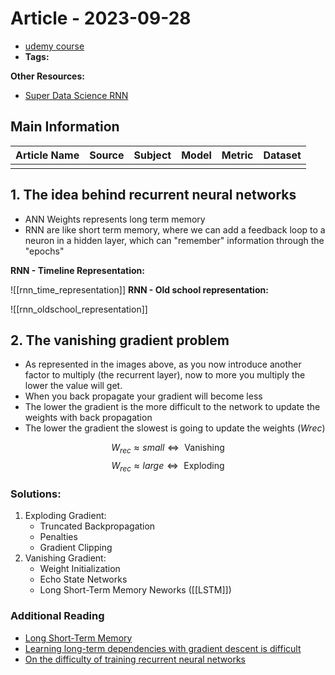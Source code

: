 # Article - 2023-09-28

- [udemy course](https://www.udemy.com/course/deeplearning/learn/lecture/6820144#overview)
- **Tags:** 

**Other Resources:**
- [Super Data Science RNN](https://www.superdatascience.com/blogs/the-ultimate-guide-to-recurrent-neural-networks-rnn)
## Main Information

| Article Name | Source | Subject | Model | Metric | Dataset |
| ------------ | ------ | ------- | ----- | ------ | ------- |
|              |        |         |       |        |         |

## 1. The idea behind recurrent neural networks

- ANN Weights represents long term memory
- RNN are like short term memory, where we can add a feedback loop to a neuron in a hidden layer, which can "remember" information through the "epochs"


**RNN - Timeline Representation:**

![[rnn_time_representation]]
**RNN - Old school representation:**

![[rnn_oldschool_representation]]
## 2. The vanishing gradient problem

- As represented in the images above, as you now introduce another factor to multiply (the recurrent layer), now to more you multiply the lower the value will get.
- When you back propagate your gradient will become less
- The lower the gradient is the more difficult to the network to update the weights with back propagation 
- The lower the gradient the slowest is going to update the weights (*Wrec*)

$$W_{rec} \approx small \iff \text{  Vanishing}$$
$$W_{rec} \approx large \iff \text{  Exploding}$$
### Solutions:

1. Exploding Gradient:
	- Truncated Backpropagation
	- Penalties 
	- Gradient Clipping
2. Vanishing Gradient:
	- Weight Initialization
	- Echo State Networks
	- Long Short-Term Memory Neworks ([[LSTM]])

### Additional Reading

- [Long Short-Term Memory](https://www.semanticscholar.org/paper/Long-Short-Term-Memory-Hochreiter-Schmidhuber/2e9d221c206e9503ceb452302d68d10e293f2a10)
- [Learning long-term dependencies with gradient descent is difficult](https://www.semanticscholar.org/paper/Learning-long-term-dependencies-with-gradient-is-Bengio-Simard/d0be39ee052d246ae99c082a565aba25b811be2d)
- [On the difficulty of training recurrent neural networks](https://www.semanticscholar.org/paper/On-the-difficulty-of-training-recurrent-neural-Pascanu-Mikolov/84069287da0a6b488b8c933f3cb5be759cb6237e)

